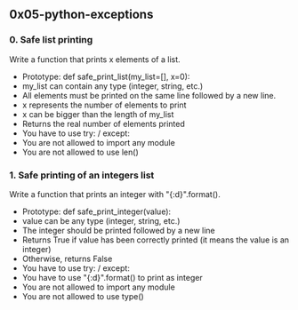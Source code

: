 <h2>0x05-python-exceptions</h2>

<h3>0. Safe list printing</h3>
Write a function that prints x elements of a list.
<ul>
	<li>Prototype: def safe_print_list(my_list=[], x=0):</li>
	<li>my_list can contain any type (integer, string, etc.)</li>
	<li>All elements must be printed on the same line followed by a new line.</li>
	<li>x represents the number of elements to print</li>
	<li>x can be bigger than the length of my_list</li>
	<li>Returns the real number of elements printed</li>
	<li>You have to use try: / except:</li>
	<li>You are not allowed to import any module</li>
	<li>You are not allowed to use len()</li>
</ul>

<h3>1. Safe printing of an integers list</h3>
Write a function that prints an integer with "{:d}".format().
<ul>
	<li>Prototype: def safe_print_integer(value):</li>
	<li>value can be any type (integer, string, etc.)</li>
	<li>The integer should be printed followed by a new line</li>
	<li>Returns True if value has been correctly printed (it means the value is an integer)</li>
	<li>Otherwise, returns False</li>
	<li>You have to use try: / except:</li>
	<li>You have to use "{:d}".format() to print as integer</li>
	<li>You are not allowed to import any module</li>
	<li>You are not allowed to use type()</li>
</ul>
